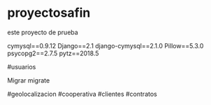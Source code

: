 # proyectosafin
este proyecto de prueba

cymysql==0.9.12
Django==2.1
django-cymysql==2.1.0
Pillow==5.3.0
psycopg2==2.7.5
pytz==2018.5


#usuarios

Migrar
migrate

#geolocalizacion
#cooperativa
#clientes
#contratos
